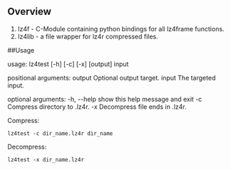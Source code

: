 Overview
--------

  1. lz4f - C-Module containing python bindings for all lz4frame functions.
  2. lz4lib - a file wrapper for lz4r compressed files. 

##Usage

usage: lz4test [-h] [-c] [-x] [output] input

positional arguments:
  output      Optional output target.
  input       The targeted input.

optional arguments:
  -h, --help  show this help message and exit
  -c          Compress directory to .lz4r.
  -x          Decompress file ends in .lz4r.


Compress:

	lz4test -c dir_name.lz4r dir_name

Decompress:

	lz4test -x dir_name.lz4r
